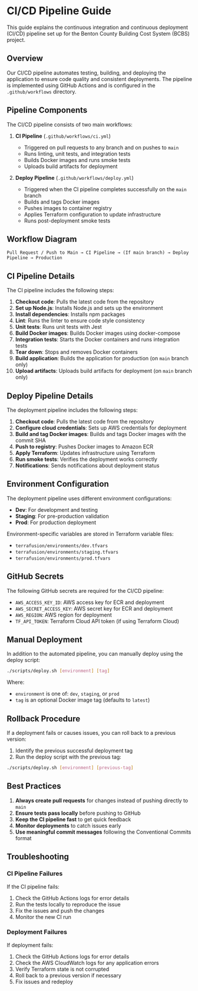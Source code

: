 # CI/CD Pipeline Guide

This guide explains the continuous integration and continuous deployment (CI/CD) pipeline set up for the Benton County Building Cost System (BCBS) project.

## Overview

Our CI/CD pipeline automates testing, building, and deploying the application to ensure code quality and consistent deployments. The pipeline is implemented using GitHub Actions and is configured in the `.github/workflows` directory.

## Pipeline Components

The CI/CD pipeline consists of two main workflows:

1. **CI Pipeline** (`.github/workflows/ci.yml`)
   - Triggered on pull requests to any branch and on pushes to `main`
   - Runs linting, unit tests, and integration tests
   - Builds Docker images and runs smoke tests
   - Uploads build artifacts for deployment

2. **Deploy Pipeline** (`.github/workflows/deploy.yml`)
   - Triggered when the CI pipeline completes successfully on the `main` branch
   - Builds and tags Docker images
   - Pushes images to container registry
   - Applies Terraform configuration to update infrastructure
   - Runs post-deployment smoke tests

## Workflow Diagram

```
Pull Request / Push to Main → CI Pipeline → (If main branch) → Deploy Pipeline → Production
```

## CI Pipeline Details

The CI pipeline includes the following steps:

1. **Checkout code**: Pulls the latest code from the repository
2. **Set up Node.js**: Installs Node.js and sets up the environment
3. **Install dependencies**: Installs npm packages
4. **Lint**: Runs the linter to ensure code style consistency
5. **Unit tests**: Runs unit tests with Jest
6. **Build Docker images**: Builds Docker images using docker-compose
7. **Integration tests**: Starts the Docker containers and runs integration tests
8. **Tear down**: Stops and removes Docker containers
9. **Build application**: Builds the application for production (on `main` branch only)
10. **Upload artifacts**: Uploads build artifacts for deployment (on `main` branch only)

## Deploy Pipeline Details

The deployment pipeline includes the following steps:

1. **Checkout code**: Pulls the latest code from the repository
2. **Configure cloud credentials**: Sets up AWS credentials for deployment
3. **Build and tag Docker images**: Builds and tags Docker images with the commit SHA
4. **Push to registry**: Pushes Docker images to Amazon ECR
5. **Apply Terraform**: Updates infrastructure using Terraform
6. **Run smoke tests**: Verifies the deployment works correctly
7. **Notifications**: Sends notifications about deployment status

## Environment Configuration

The deployment pipeline uses different environment configurations:

- **Dev**: For development and testing
- **Staging**: For pre-production validation
- **Prod**: For production deployment

Environment-specific variables are stored in Terraform variable files:
- `terrafusion/environments/dev.tfvars`
- `terrafusion/environments/staging.tfvars`
- `terrafusion/environments/prod.tfvars`

## GitHub Secrets

The following GitHub secrets are required for the CI/CD pipeline:

- `AWS_ACCESS_KEY_ID`: AWS access key for ECR and deployment
- `AWS_SECRET_ACCESS_KEY`: AWS secret key for ECR and deployment
- `AWS_REGION`: AWS region for deployment
- `TF_API_TOKEN`: Terraform Cloud API token (if using Terraform Cloud)

## Manual Deployment

In addition to the automated pipeline, you can manually deploy using the deploy script:

```bash
./scripts/deploy.sh [environment] [tag]
```

Where:
- `environment` is one of: `dev`, `staging`, or `prod`
- `tag` is an optional Docker image tag (defaults to `latest`)

## Rollback Procedure

If a deployment fails or causes issues, you can roll back to a previous version:

1. Identify the previous successful deployment tag
2. Run the deploy script with the previous tag:

```bash
./scripts/deploy.sh [environment] [previous-tag]
```

## Best Practices

1. **Always create pull requests** for changes instead of pushing directly to `main`
2. **Ensure tests pass locally** before pushing to GitHub
3. **Keep the CI pipeline fast** to get quick feedback
4. **Monitor deployments** to catch issues early
5. **Use meaningful commit messages** following the Conventional Commits format

## Troubleshooting

### CI Pipeline Failures

If the CI pipeline fails:

1. Check the GitHub Actions logs for error details
2. Run the tests locally to reproduce the issue
3. Fix the issues and push the changes
4. Monitor the new CI run

### Deployment Failures

If deployment fails:

1. Check the GitHub Actions logs for error details
2. Check the AWS CloudWatch logs for any application errors
3. Verify Terraform state is not corrupted
4. Roll back to a previous version if necessary
5. Fix issues and redeploy